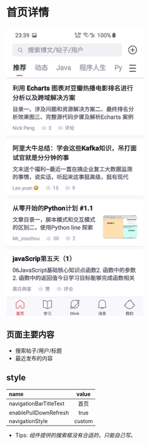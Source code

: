 # 首页详情
<img style="max-width:360px;height:auto" src="../client/static/docs/index.jpg">


## 页面主要内容
+ 搜索帖子/用户/标题
+ 最近发布的内容
## style 
| name                   | value  |
| :--------------------- | :----: |
| navigationBarTitleText |  首页  |
| enablePullDownRefresh  |  true  |
| navigationStyle        | custom |

+ Tips: *组件提供的搜索框没有合适的，只能自己写。*
